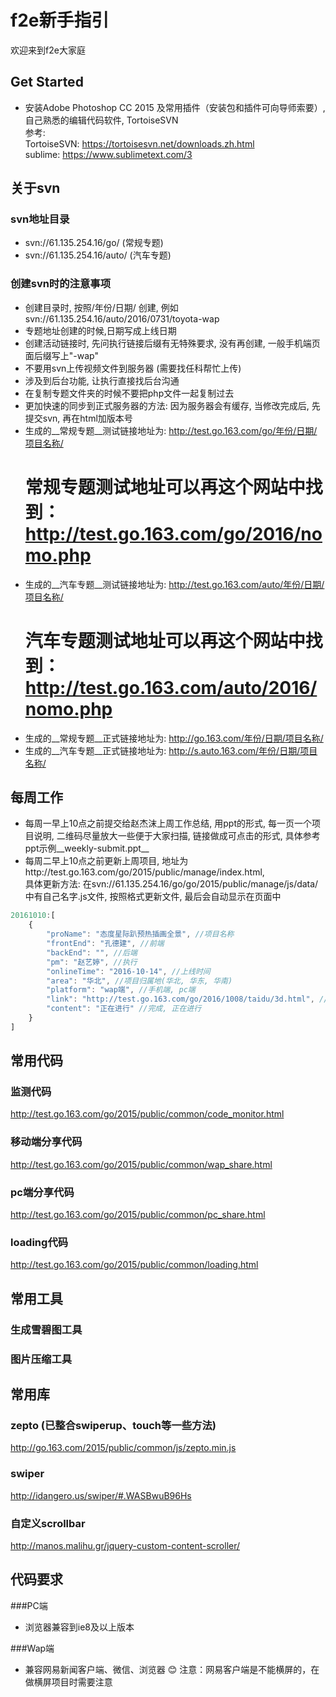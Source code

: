 # f2e新手指引  
欢迎来到f2e大家庭  
## Get Started
- 安装Adobe Photoshop CC 2015 及常用插件（安装包和插件可向导师索要）, 自己熟悉的编辑代码软件, TortoiseSVN  
参考:  
TortoiseSVN: https://tortoisesvn.net/downloads.zh.html  
sublime: https://www.sublimetext.com/3

## 关于svn  

### svn地址目录
- svn://61.135.254.16/go/ (常规专题)  
- svn://61.135.254.16/auto/ (汽车专题)

### 创建svn时的注意事项
- 创建目录时, 按照/年份/日期/ 创建, 例如svn://61.135.254.16/auto/2016/0731/toyota-wap  
- 专题地址创建的时候,日期写成上线日期  
- 创建活动链接时, 先问执行链接后缀有无特殊要求, 没有再创建, 一般手机端页面后缀写上"-wap"  
- 不要用svn上传视频文件到服务器 (需要找任科帮忙上传)  
- 涉及到后台功能, 让执行直接找后台沟通  
- 在复制专题文件夹的时候不要把php文件一起复制过去  
- 更加快速的同步到正式服务器的方法: 因为服务器会有缓存, 当修改完成后, 先提交svn, 再在html加版本号  
- 生成的__常规专题__测试链接地址为: http://test.go.163.com/go/年份/日期/项目名称/  
	#  常规专题测试地址可以再这个网站中找到： http://test.go.163.com/go/2016/nomo.php
- 生成的__汽车专题__测试链接地址为: http://test.go.163.com/auto/年份/日期/项目名称/           
	# 汽车专题测试地址可以再这个网站中找到： http://test.go.163.com/auto/2016/nomo.php
- 生成的__常规专题__正式链接地址为: http://go.163.com/年份/日期/项目名称/  
- 生成的__汽车专题__正式链接地址为: http://s.auto.163.com/年份/日期/项目名称/  

## 每周工作
- 每周一早上10点之前提交给赵杰沫上周工作总结, 用ppt的形式, 每一页一个项目说明, 二维码尽量放大一些便于大家扫描, 链接做成可点击的形式, 具体参考ppt示例__weekly-submit.ppt__  
- 每周二早上10点之前更新上周项目, 地址为http://test.go.163.com/go/2015/public/manage/index.html,  
具体更新方法: 在svn://61.135.254.16/go/go/2015/public/manage/js/data/ 中有自己名字.js文件, 按照格式更新文件, 最后会自动显示在页面中  
```js
20161010:[
	{
		"proName": "态度星际趴预热插画全景", //项目名称
		"frontEnd": "孔德建", //前端
		"backEnd": "", //后端
		"pm": "赵艺婷", //执行
		"onlineTime": "2016-10-14", //上线时间
		"area": "华北", //项目归属地(华北, 华东, 华南)
		"platform": "wap端", //手机端, pc端
		"link": "http://test.go.163.com/go/2016/1008/taidu/3d.html", //项目地址
		"content": "正在进行" //完成, 正在进行
	}
]
```

## 常用代码

### 监测代码
http://test.go.163.com/go/2015/public/common/code_monitor.html  

### 移动端分享代码
http://test.go.163.com/go/2015/public/common/wap_share.html

### pc端分享代码
http://test.go.163.com/go/2015/public/common/pc_share.html

### loading代码
http://test.go.163.com/go/2015/public/common/loading.html  

## 常用工具
### 生成雪碧图工具
### 图片压缩工具

## 常用库

### zepto (已整合swiperup、touch等一些方法)
http://go.163.com/2015/public/common/js/zepto.min.js

### swiper
http://idangero.us/swiper/#.WASBwuB96Hs  

### 自定义scrollbar  
http://manos.malihu.gr/jquery-custom-content-scroller/


## 代码要求
###PC端
- 浏览器兼容到ie8及以上版本

###Wap端
- 兼容网易新闻客户端、微信、浏览器
:blush: 注意：网易客户端是不能横屏的，在做横屏项目时需要注意
